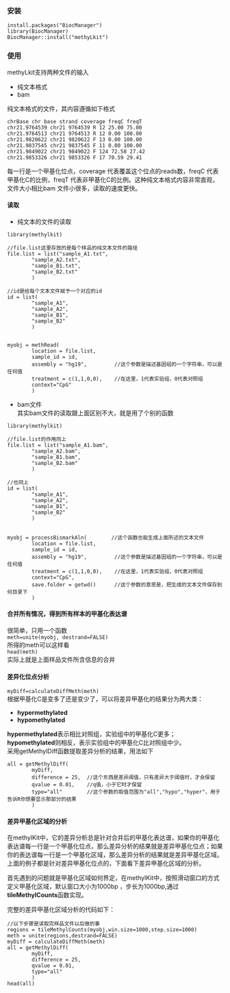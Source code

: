 ### 安装
```
install.packages("BiocManager")
library(BiocManager)
BiocManager::install("methyLkit")
```
### 使用
methyLkit支持两种文件的输入
* 纯文本格式
* bam


纯文本格式的文件，其内容遵循如下格式  
```
chrBase chr base strand coverage freqC freqT 
chr21.9764539 chr21 9764539 R 12 25.00 75.00 
chr21.9764513 chr21 9764513 R 12 0.00 100.00 
chr21.9820622 chr21 9820622 F 13 0.00 100.00 
chr21.9837545 chr21 9837545 F 11 0.00 100.00 
chr21.9849022 chr21 9849022 F 124 72.58 27.42 
chr21.9853326 chr21 9853326 F 17 70.59 29.41 
```
每一行是一个甲基化位点，coverage 代表覆盖这个位点的reads数，freqC 代表甲基化C的比例，freqT 代表非甲基化C的比例。这种纯文本格式内容非常直观，文件大小相比bam 文件小很多，读取的速度更快。
#### 读取
* 纯文本的文件的读取
```
library(methylkit)

//file.list这里存放的是每个样品的纯文本文件的路径
file.list = list("sample_A1.txt",
		"sample_A2.txt",
		"sample_B1.txt",
		"sample_B2.txt"
		)

//id是给每个文本文件赋予一个对应的id
id = list(
		"sample_A1",
		"sample_A2",
		"sample_B1",
		"sample_B2"
		)


myobj = methRead(
		location = file.list,
		sample_id = id,
		assembly = "hg19",         //这个参数是描述基因组的一个字符串，可以是任何值
		treatment = c(1,1,0,0),    //在这里，1代表实验组，0代表对照组
		context="CpG"
		)
```
* bam文件  
其实bam文件的读取跟上面区别不大，就是用了个别的函数
```
library(methylkit)

//file.list的作用同上
file.list = list("sample_A1.bam",
		"sample_A2.bam",
		"sample_B1.bam",
		"sample_B2.bam"
		)

//也同上
id = list(
		"sample_A1",
		"sample_A2",
		"sample_B1",
		"sample_B2"
		)


myobj = processBismarkAln(        //这个函数也能生成上面所述的文本文件
		location = file.list,
		sample_id = id,
		assembly = "hg19",         //这个参数是描述基因组的一个字符串，可以是任何值
		treatment = c(1,1,0,0),    //在这里，1代表实验组，0代表对照组
		context="CpG",
		save.folder = getwd()      //这个参数的意思是，把生成的文本文件保存到何目录下
		)
```
#### 合并所有情况，得到所有样本的甲基化表达谱
很简单，只用一个函数  
`meth=unite(myobj, destrand=FALSE)`  
所得的meth可以这样看  
`head(meth)`  
实际上就是上面样品文件所含信息的合并
#### 差异化位点分析
`myDiff=calculateDiffMeth(meth)`  
根据甲基化C是变多了还是变少了，可以将差异甲基化的结果分为两大类：
* **hypermethylated**
* **hypomethylated** 

**hypermethylated**表示相比对照组，实验组中的甲基化C更多；**hypomethylated**则相反，表示实验组中的甲基化C比对照组中少。  
采用getMethylDiff函数提取差异分析的结果，用法如下
```
all = getMethylDiff(
		myDiff,
		difference = 25,  //这个东西是差异阈值，只有差异大于阈值时，才会保留
		qvalue = 0.01,    //q值，小于它时才保留
		type="all"        //这个参数的取值范围为"all","hypo","hyper"，用于告诉R你想要显示那部分的结果
		)
```
#### 差异甲基化区域的分析
在methylKit中，它的差异分析总是针对合并后的甲基化表达谱，如果你的甲基化表达谱每一行是一个甲基化位点，那么差异分析的结果就是差异甲基化位点；如果你的表达谱每一行是一个甲基化区域，那么差异分析的结果就是差异甲基化区域。上面的例子都是针对差异甲基化位点的，下面看下差异甲基化区域的分析。

首先遇到的问题就是甲基化区域如何界定，在methylKit中，按照滑动窗口的方式定义甲基化区域，默认窗口大小为1000bp ，步长为1000bp,通过**tileMethylCounts**函数实现。

完整的差异甲基化区域分析的代码如下：
```
//以下步骤是读取完样品文件以后做的事
regions = tileMethylCounts(myobj,win.size=1000,step.size=1000)
meth = unite(regions,destrand=FALSE)
myDiff = calculateDiffMeth(meth)
all = getMethylDiff(
		myDiff,
		difference = 25,  
		qvalue = 0.01,    
		type="all"        
		)
head(all)
```
